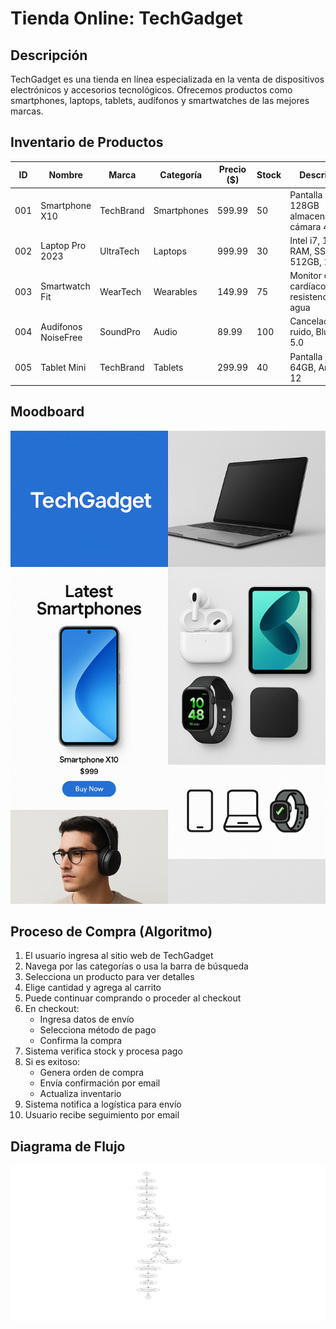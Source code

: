 # Tienda Online: TechGadget

## Descripción
TechGadget es una tienda en línea especializada en la venta de dispositivos electrónicos y accesorios tecnológicos. Ofrecemos productos como smartphones, laptops, tablets, audífonos y smartwatches de las mejores marcas.

## Inventario de Productos

| ID  | Nombre                | Marca     | Categoría    | Precio ($) | Stock | Descripción                                      |
|-----|-----------------------|-----------|--------------|------------|-------|--------------------------------------------------|
| 001 | Smartphone X10        | TechBrand | Smartphones  | 599.99     | 50    | Pantalla 6.5", 128GB almacenamiento, cámara 48MP |
| 002 | Laptop Pro 2023       | UltraTech | Laptops      | 999.99     | 30    | Intel i7, 16GB RAM, SSD 512GB, 15.6"             |
| 003 | Smartwatch Fit        | WearTech  | Wearables    | 149.99     | 75    | Monitor de ritmo cardíaco, resistencia al agua   |
| 004 | Audífonos NoiseFree   | SoundPro  | Audio        | 89.99      | 100   | Cancelación de ruido, Bluetooth 5.0              |
| 005 | Tablet Mini           | TechBrand | Tablets      | 299.99     | 40    | Pantalla 8", 64GB, Android 12                    |

## Moodboard
![Moodboard TechGadget](/Practica10/assets/Moodboard.png)

## Proceso de Compra (Algoritmo)

1. El usuario ingresa al sitio web de TechGadget
2. Navega por las categorías o usa la barra de búsqueda
3. Selecciona un producto para ver detalles
4. Elige cantidad y agrega al carrito
5. Puede continuar comprando o proceder al checkout
6. En checkout:
   - Ingresa datos de envío
   - Selecciona método de pago
   - Confirma la compra
7. Sistema verifica stock y procesa pago
8. Si es exitoso:
   - Genera orden de compra
   - Envía confirmación por email
   - Actualiza inventario
9. Sistema notifica a logística para envío
10. Usuario recibe seguimiento por email

## Diagrama de Flujo
![Diagrama de Flujo](/Practica10/assets/diagrama-flujo-techgadget.png)
